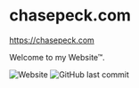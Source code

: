 # chasepeck.com
https://chasepeck.com

Welcome to my Website™.

![Website](https://img.shields.io/website?down_color=red&down_message=offline&style=flat-square&up_color=green&up_message=online&url=https%3A%2F%2Fchasepeck.com)
![GitHub last commit](https://img.shields.io/github/last-commit/chasepeck/chasepeck.github.io?color=green&style=flat-square)
